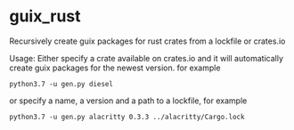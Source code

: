 # guix_rust
Recursively create guix packages for rust crates from a lockfile or crates.io

Usage:
Either specify a crate available on crates.io and it will automatically create guix packages for the newest version. for example
```
python3.7 -u gen.py diesel
```
or specify a name, a version and a path to a lockfile, for example
```
python3.7 -u gen.py alacritty 0.3.3 ../alacritty/Cargo.lock 
```
